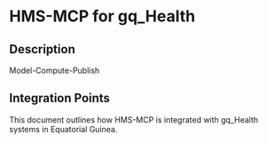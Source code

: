 # HMS-MCP for gq_Health

## Description

Model-Compute-Publish

## Integration Points

This document outlines how HMS-MCP is integrated with gq_Health systems in Equatorial Guinea.
